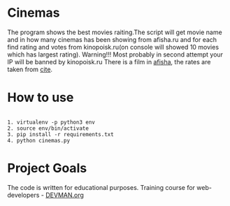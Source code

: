 # Cinemas

The program shows the best movies raiting.The script will get movie name and in how many cinemas has been showing from afisha.ru and for each find rating and votes from kinopoisk.ru(on console will showed 10 movies which has largest rating). Warning!!! Most probably in second attempt your IP will be banned by kinopoisk.ru
There is a film in [afisha](http://www.afisha.ru/msk/schedule_cinema/), the rates are taken from [cite](https://www.kinopoisk.ru/).

# How to use
```

1. virtualenv -p python3 env
2. source env/bin/activate
3. pip install -r requirements.txt
4. python cinemas.py

```

# Project Goals

The code is written for educational purposes. Training course for web-developers - [DEVMAN.org](https://devman.org)
